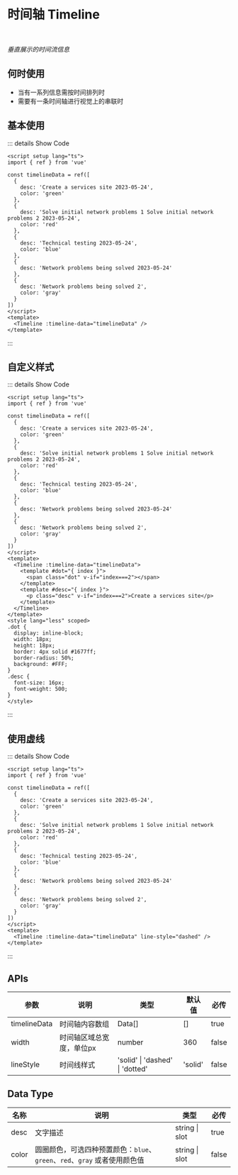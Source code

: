 # 时间轴 Timeline

<br/>

*垂直展示的时间流信息*

## 何时使用

- 当有一系列信息需按时间排列时
- 需要有一条时间轴进行视觉上的串联时

<script setup lang="ts">
import { ref } from 'vue'

const timelineData = ref([
  {
    desc: 'Create a services site 2023-05-24',
    color: 'green'
  },
  {
    desc: 'Solve initial network problems 1 Solve initial network problems 2 2023-05-24',
    color: 'red'
  },
  {
    desc: 'Technical testing 2023-05-24',
    color: 'blue'
  },
  {
    desc: 'Network problems being solved 2023-05-24'
  },
  {
    desc: 'Network problems being solved 2',
    color: 'gray'
  }
])
</script>

## 基本使用

<Timeline :timeline-data="timelineData" />

::: details Show Code

```vue
<script setup lang="ts">
import { ref } from 'vue'

const timelineData = ref([
  {
    desc: 'Create a services site 2023-05-24',
    color: 'green'
  },
  {
    desc: 'Solve initial network problems 1 Solve initial network problems 2 2023-05-24',
    color: 'red'
  },
  {
    desc: 'Technical testing 2023-05-24',
    color: 'blue'
  },
  {
    desc: 'Network problems being solved 2023-05-24'
  },
  {
    desc: 'Network problems being solved 2',
    color: 'gray'
  }
])
</script>
<template>
  <Timeline :timeline-data="timelineData" />
</template>
```

:::

## 自定义样式

<Timeline :timeline-data="timelineData">
  <template #dot="{ index }">
    <span class="dot" v-if="index===2"></span>
  </template>
  <template #desc="{ index }">
    <p class="desc" v-if="index===2">Create a services site</p>
  </template>
</Timeline>

<style lang="less" scoped>
.dot {
  display: inline-block;
  width: 18px;
  height: 18px;
  border: 4px solid #1677ff;
  border-radius: 50%;
  background: #FFF;
}
.desc {
  font-size: 16px;
  font-weight: 500;
}
</style>

::: details Show Code

```vue
<script setup lang="ts">
import { ref } from 'vue'

const timelineData = ref([
  {
    desc: 'Create a services site 2023-05-24',
    color: 'green'
  },
  {
    desc: 'Solve initial network problems 1 Solve initial network problems 2 2023-05-24',
    color: 'red'
  },
  {
    desc: 'Technical testing 2023-05-24',
    color: 'blue'
  },
  {
    desc: 'Network problems being solved 2023-05-24'
  },
  {
    desc: 'Network problems being solved 2',
    color: 'gray'
  }
])
</script>
<template>
  <Timeline :timeline-data="timelineData">
    <template #dot="{ index }">
      <span class="dot" v-if="index===2"></span>
    </template>
    <template #desc="{ index }">
      <p class="desc" v-if="index===2">Create a services site</p>
    </template>
  </Timeline>
</template>
<style lang="less" scoped>
.dot {
  display: inline-block;
  width: 18px;
  height: 18px;
  border: 4px solid #1677ff;
  border-radius: 50%;
  background: #FFF;
}
.desc {
  font-size: 16px;
  font-weight: 500;
}
</style>
```

:::

## 使用虚线

<Timeline :timeline-data="timelineData" line-style="dashed" />

::: details Show Code

```vue
<script setup lang="ts">
import { ref } from 'vue'

const timelineData = ref([
  {
    desc: 'Create a services site 2023-05-24',
    color: 'green'
  },
  {
    desc: 'Solve initial network problems 1 Solve initial network problems 2 2023-05-24',
    color: 'red'
  },
  {
    desc: 'Technical testing 2023-05-24',
    color: 'blue'
  },
  {
    desc: 'Network problems being solved 2023-05-24'
  },
  {
    desc: 'Network problems being solved 2',
    color: 'gray'
  }
])
</script>
<template>
  <Timeline :timeline-data="timelineData" line-style="dashed" />
</template>
```

:::

## APIs

参数 | 说明 | 类型 | 默认值 | 必传
-- | -- | -- | -- | --
timelineData | 时间轴内容数组 | Data[] | [] | true
width | 时间轴区域总宽度，单位px | number | 360 | false
lineStyle | 时间线样式 | 'solid' &#124; 'dashed' &#124; 'dotted' | 'solid' | false

## Data Type

名称 | 说明 | 类型 | 必传
-- | -- | -- | --
desc | 文字描述 | string &#124; slot | true
color | 圆圈颜色，可选四种预置颜色：`blue`、`green`、`red`、`gray` 或者使用颜色值 | string &#124; slot | false
